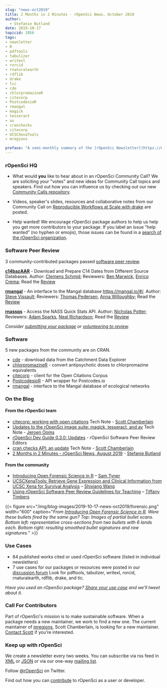 ```yaml
---
slug: "news-oct2019"
title: 2 Months in 2 Minutes - rOpenSci News, October 2019
author:
  - Stefanie Butland
date: 2019-10-17
topicid: 1856
tags:
- newsletter
- R
- pdftools
- tabulizer
- writexl
- rorcid
- rnaturalearth
- rdflib
- drake
- tic
- cde
- chlorpromazineR
- citecorp
- PostcodesioR
- rmangal
- magick
- tesseract
- av
- cranchecks
- citecorp
- UCSCXenaTools
- mregions

preface: "A semi-monthly summary of the [rOpenSci Newsletter](https://news.ropensci.org/) including software reviews, packages on CRAN, use cases, posts from staff and community, and events. August 19 to October 14, 2019"
---
```


### rOpenSci HQ

* What would **you** like to hear about in an rOpenSci Community Call? We are soliciting your "votes" and new ideas for Community Call topics and speakers. Find out how you can influence us by checking out our new [Community Calls repository](https://github.com/ropensci-org/community-calls).

*  Videos, speaker's slides, resources and collaborative notes from our Community Call on [Reproducible Workflows at Scale with drake](/commcalls/2019-09-24/) are posted.

* Help wanted! We encourage rOpenSci package authors to help us help you get more contributors to your package. If you label an issue “help wanted” (no hyphen or emojis), those issues can be found in a [search of the rOpenSci organization](https://github.com/search?q=org%3Aropensci+label%3A%22help+wanted%22+state%3Aopen&type=Issues).


### Software Peer Review

3 community-contributed packages passed [software peer review](/software-review/).

<!---- alphabetical order. For link to package, use 1) https://docs.ropensci.org/pkgname when docs are rendered without errors or bad links to images or 2) to the source code page e.g. https://github.com/ropensci/grainchanger when docs page has errors
---->
**[c14bazAAR](https://github.com/ISAAKiel/c14bazAAR)** - Download and Prepare C14 Dates from Different Source Databases. Author: [Clemens Schmid](https://github.com/nevrome); Reviewers: [Ben Marwick](https://github.com/benmarwick), [Enrico Crema](https://github.com/ercrema); Read the [Review](https://github.com/ropensci/onboarding/issues/333)

**[rmangal](https://docs.ropensci.org/rmangal/)** - An interface to the Mangal database <https://mangal.io/#/>. Author: [Steve Vissault](https://github.com/SteveViss); Reviewers: [Thomas Pedersen](https://github.com/thomasp85), [Anna Willoughby](https://github.com/arw36); Read the [Review](https://github.com/ropensci/onboarding/issues/332)

**[rnassqs](https://docs.ropensci.org/rnassqs/)** - Access the NASS Quick Stats API. Author: [Nicholas Potter](https://github.com/potterzot); Reviewers: [Adam Sparks](https://github.com/adamhsparks), [Neal Richardson](https://github.com/nealrichardson); Read the [Review](https://github.com/ropensci/onboarding/issues/297)

_Consider [submitting your package](https://devguide.ropensci.org/softwarereviewintro.html) or [volunteering to review](https://devguide.ropensci.org/softwarereviewintro.html#whyreview)._


### Software

5 new packages from the community are on CRAN.

* [cde](https://docs.ropensci.org/cde/) - download data from the Catchment Data Explorer
* [chlorpromazineR](https://docs.ropensci.org/chlorpromazineR/) - convert antipsychotic doses to chlorpromazine equivalents
* [citecorp](https://docs.ropensci.org/citecorp/) - client for the Open Citations Corpus
* [PostcodesioR](https://docs.ropensci.org/PostcodesioR/) - API wrapper for Postcodes.io
* [rmangal](https://ropensci.github.io/rmangal/) - interface to the Mangal database of ecological networks



### On the Blog

#### From the rOpenSci team
* [citecorp: working with open citations](/technotes/2019/09/17/citecorp/) Tech Note - [Scott Chamberlain](/authors/scott-chamberlain/)
* [Updates to the rOpenSci image suite: magick, tesseract, and av](/technotes/2019/09/27/ropensci-docs/) Tech Note - [Jeroen Ooms](/authors/jeroen-ooms)
* [rOpenSci Dev Guide 0.3.0: Updates](/blog/2019/10/08/dev-guide-update-fall19/) - rOpenSci Software Peer Review Editors
* [cran checks API: an update](/technotes/2019/10/09/cran-checks-api-update/) Tech Note - [Scott Chamberlain](/authors/scott-chamberlain/)
* [2 Months in 2 Minutes - rOpenSci News, August 2019](/blog/2019/08/15/news-aug2019/) - [Stefanie Butland](/authors/stefanie-butland)


#### From the community
* [Introducing Open Forensic Science in R](/blog/2019/08/20/forensic-science/) – [Sam Tyner](/authors/sam-tyner)
* [UCSCXenaTools: Retrieve Gene Expression and Clinical Information from UCSC Xena for Survival Analysis](/technotes/2019/09/06/ucscxenatools-surv/) – [Shixiang Wang](/authors/shixiang-wang)
* [Using rOpenSci Software Peer Review Guidelines for Teaching](/blog/2019/08/27/software-peer-review-guidelines-for-teaching/) – [Tiffany Timbers](/authors/tiffany-timbers)

{{< figure src="/img/blog-images/2019-10-17-news-oct2019/forensic.png" width="600"
caption="_From [Introducing Open Forensic Science in R](/blog/2019/08/20/forensic-science/). Were these bullets fired by the same gun? Top: Images of partial bullet scans. Bottom left: representative cross-sections from two bullets with 6 lands each. Bottom right: resulting smoothed bullet signatures and raw signatures._" >}}



### Use Cases

* 84 published works cited or used rOpenSci software (listed in individual newsletters)
* 7 use cases for our packages or resources were posted in our [discussion forum](https://discuss.ropensci.org/c/usecases) Look for pdftools, tabulizer, writexl, rorcid, rnaturalearth, rdflib, drake, and tic.


_Have you used an rOpenSci package? [Share your use case](https://discuss.ropensci.org/c/usecases) and we’ll tweet about it._


### Call For Contributors
Part of rOpenSci's mission is to make sustainable software. When a package needs a new maintainer, we work to find a new one. The current maintainer of [mregions](https://github.com/ropensci/mregions), Scott Chamberlain, is looking for a new maintainer. [Contact Scott](/contact/) if you’re interested.


### Keep up with rOpenSci

We create a newsletter every two weeks. You can subscribe via rss feed in [XML](https://news.ropensci.org/feed.xml) or [JSON](https://news.ropensci.org/feed.json) or via our one-way [mailing list](/#subscribe).

Follow [@rOpenSci](https://twitter.com/ropensci) on Twitter.

Find out how you can [contribute](https://devguide.ropensci.org/contributingguide.html) to rOpenSci as a user or developer.
